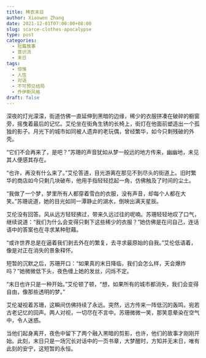 ```yaml
---
title: 稀衣末日
author: Xiaowen Zhang
date: 2021-12-01T07:00:00+08:00
slug: scarce-clothes-apocalypse
type: post
categories:
  - 短篇故事
  - 意识流
  - 末日
tags:
  - 惊悚
  - 人性
  - 对话
  - 不可预见结局
  - 乔伊斯风格
draft: false
---
```


深夜的灯光濛濛，街道仿佛一直延伸到黑暗的边缘，稀少的衣服拼凑在破碎的橱窗旁，摇曳着最后的记忆。艾伦坐在街角生锈的长椅上，街灯在他面前塑造出一个孤独的影子。月光下的城市如同被人遗弃的老玩偶，曾经繁华，如今只剩残破的外壳。

“它们不会再来了，是吧？”苏珊的声音犹如从梦一般远的地方传来，幽幽地，未见其人便感其存在。

“也许，再没有什么来了。”艾伦答道，目光游离在那见不到尽头的街道上。旧时繁华的商店如今只剩几块破布，他用手指轻轻捻起一角，仿佛触及了时间的尘土。

“我做了一个梦，梦里所有人都穿着雪白的衣服，没有声音，却每个人都在大笑。”苏珊说道，她的目光如同一潭静止的湖水，倒映出满天星辰。

艾伦没有回答。风从远方轻轻拂过，带来久远过往的呢喃。苏珊轻轻地叹了口气，继续说道：“我们为什么会变得只剩下这些稀少的衣服？”她仿佛是在问自己，连话语中的答案也在寻求某种慰藉。

“或许世界总是在逼着我们剥去外在的繁复，去寻求最原始的自我。”艾伦低语着，像是对正在消失的景象释怀。

短暂的沉默之后，苏珊开口：“如果真的末日降临，我们会怎么样，天会爆炸吗？”她微微低下头，夜色缠上她的发丝，闪烁不定。

“末日也许只是一种开始。”艾伦顿了顿，“想，如果所有的城市都消失，我们会变得自由，像那些透明的梦。”

艾伦凝视着苏珊，这瞬间仿佛持续了永远。突然，远方传来一阵低沉的轰鸣，宛若古老记忆的回声。两人对视，一切尽在不言中。苏珊微微一笑，那笑意晕染在空气中，令人迷惑。

当他们起身离开，夜色中留下了两个融入黑暗的剪影，也许，他们的故事才刚刚开始。此刻，末日只是一场冗长对话中的一页书章，大梦醒时，方知并无末日，唯有此刻的安宁，这短暂的永恒。
